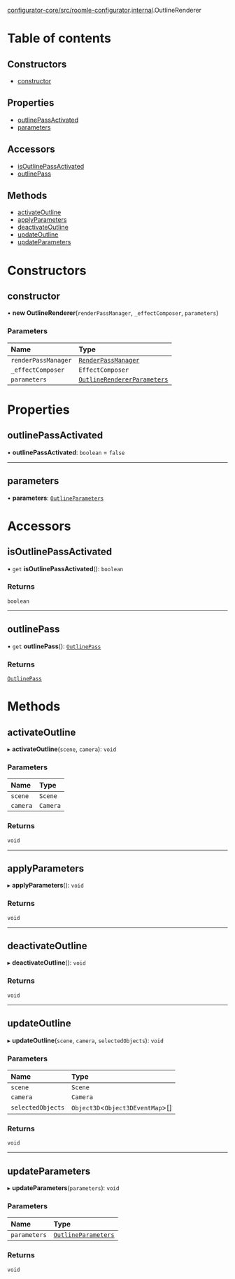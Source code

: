 [configurator-core/src/roomle-configurator](../modules/configurator_core_src_roomle_configurator.md).[internal](../modules/configurator_core_src_roomle_configurator._internal_.md).OutlineRenderer

# Table of contents

## Constructors

- [constructor](configurator_core_src_roomle_configurator._internal_.OutlineRenderer.md#constructor)

## Properties

- [outlinePassActivated](configurator_core_src_roomle_configurator._internal_.OutlineRenderer.md#outlinepassactivated)
- [parameters](configurator_core_src_roomle_configurator._internal_.OutlineRenderer.md#parameters)

## Accessors

- [isOutlinePassActivated](configurator_core_src_roomle_configurator._internal_.OutlineRenderer.md#isoutlinepassactivated)
- [outlinePass](configurator_core_src_roomle_configurator._internal_.OutlineRenderer.md#outlinepass)

## Methods

- [activateOutline](configurator_core_src_roomle_configurator._internal_.OutlineRenderer.md#activateoutline)
- [applyParameters](configurator_core_src_roomle_configurator._internal_.OutlineRenderer.md#applyparameters)
- [deactivateOutline](configurator_core_src_roomle_configurator._internal_.OutlineRenderer.md#deactivateoutline)
- [updateOutline](configurator_core_src_roomle_configurator._internal_.OutlineRenderer.md#updateoutline)
- [updateParameters](configurator_core_src_roomle_configurator._internal_.OutlineRenderer.md#updateparameters)

# Constructors

## constructor

• **new OutlineRenderer**(`renderPassManager`, `_effectComposer`, `parameters`)

### Parameters

| Name | Type |
| :------ | :------ |
| `renderPassManager` | [`RenderPassManager`](configurator_core_src_roomle_configurator._internal_.RenderPassManager.md) |
| `_effectComposer` | `EffectComposer` |
| `parameters` | [`OutlineRendererParameters`](../interfaces/configurator_core_src_roomle_configurator._internal_.OutlineRendererParameters.md) |

# Properties

## outlinePassActivated

• **outlinePassActivated**: `boolean` = `false`

___

## parameters

• **parameters**: [`OutlineParameters`](../interfaces/configurator_core_src_roomle_configurator._internal_.OutlineParameters.md)

# Accessors

## isOutlinePassActivated

• `get` **isOutlinePassActivated**(): `boolean`

### Returns

`boolean`

___

## outlinePass

• `get` **outlinePass**(): [`OutlinePass`](configurator_core_src_roomle_configurator._internal_.OutlinePass.md)

### Returns

[`OutlinePass`](configurator_core_src_roomle_configurator._internal_.OutlinePass.md)

# Methods

## activateOutline

▸ **activateOutline**(`scene`, `camera`): `void`

### Parameters

| Name | Type |
| :------ | :------ |
| `scene` | `Scene` |
| `camera` | `Camera` |

### Returns

`void`

___

## applyParameters

▸ **applyParameters**(): `void`

### Returns

`void`

___

## deactivateOutline

▸ **deactivateOutline**(): `void`

### Returns

`void`

___

## updateOutline

▸ **updateOutline**(`scene`, `camera`, `selectedObjects`): `void`

### Parameters

| Name | Type |
| :------ | :------ |
| `scene` | `Scene` |
| `camera` | `Camera` |
| `selectedObjects` | `Object3D`<`Object3DEventMap`\>[] |

### Returns

`void`

___

## updateParameters

▸ **updateParameters**(`parameters`): `void`

### Parameters

| Name | Type |
| :------ | :------ |
| `parameters` | [`OutlineParameters`](../interfaces/configurator_core_src_roomle_configurator._internal_.OutlineParameters.md) |

### Returns

`void`
